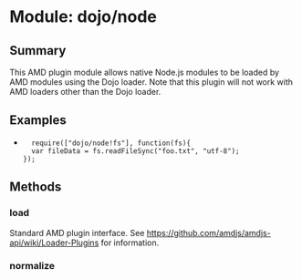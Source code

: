 # Module: dojo/node

## Summary

This AMD plugin module allows native Node.js modules to be loaded by AMD modules using the Dojo
loader. Note that this plugin will not work with AMD loaders other than the Dojo loader.
## Examples

*       require(["dojo/node!fs"], function(fs){
        var fileData = fs.readFileSync("foo.txt", "utf-8");
      });


## Methods

### load
Standard AMD plugin interface. See https://github.com/amdjs/amdjs-api/wiki/Loader-Plugins
for information.

### normalize


